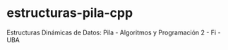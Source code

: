 # estructuras-pila-cpp
Estructuras Dinámicas de Datos: Pila - Algoritmos y Programación 2 - Fi - UBA 
